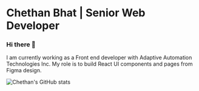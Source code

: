 # Chethan Bhat | Senior Web Developer

### Hi there 👋

I am currently working as a Front end developer with Adaptive Automation Technologies Inc. My role is to build React UI components and pages from Figma design.


![Chethan's GitHub stats](https://github-readme-stats.vercel.app/api?username=chethanbhat&count_private=true&show_icons=true&theme=dracula&hide=contribs)

<!--
**chethanbhat/chethanbhat** is a ✨ _special_ ✨ repository because its `README.md` (this file) appears on your GitHub profile.

Here are some ideas to get you started:

- 🔭 I’m currently working on ...
- 🌱 I’m currently learning ...
- 👯 I’m looking to collaborate on ...
- 🤔 I’m looking for help with ...
- 💬 Ask me about ...
- 📫 How to reach me: ...
- 😄 Pronouns: ...
- ⚡ Fun fact: ...
-->
